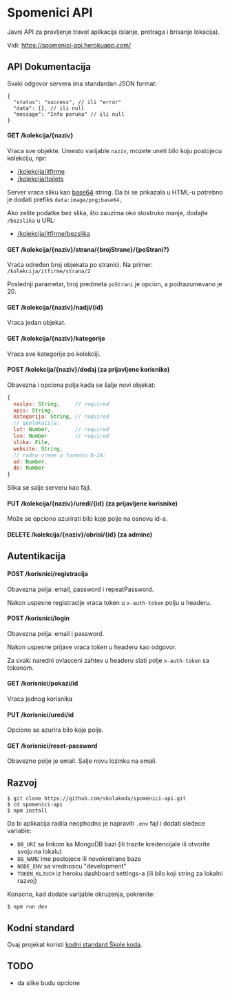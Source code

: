 # Spomenici API

Javni API za pravljenje travel aplikacija (slanje, pretraga i brisanje lokacija).

Vidi: https://spomenici-api.herokuapp.com/

## API Dokumentacija

Svaki odgovor servera ima standardan JSON format:

```
{
  "status": "success", // ili "error"
  "data": {}, // ili null
  "message": "Info poruka" // ili null
}
```

#### GET /kolekcija/{naziv}

Vraca sve objekte. Umesto varijable `naziv`, mozete uneti bilo koju postojecu kolekciju, npr:
- [/kolekcija/itfirme](https://spomenici-api.herokuapp.com/kolekcija/itfirme)
- [/kolekcija/toilets](https://spomenici-api.herokuapp.com/kolekcija/toilets)

Server vraca sliku kao [base64](https://stackoverflow.com/questions/8499633/how-to-display-base64-images-in-html) string. Da bi se prikazala u HTML-u potrebno je dodati prefiks `data:image/png;base64,`

Ako zelite podatke bez slika, što zauzima oko stostruko manje, dodajte `/bezslika` u URL:

- [/kolekcija/itfirme/bezslika](https://spomenici-api.herokuapp.com/kolekcija/itfirme/bezslika)

#### GET /kolekcija/{naziv}/strana/{brojStrane}/{poStrani?}

Vraća određen broj objekata po stranici. Na primer: `/kolekcija/itfirme/strana/2`

Poslednji parametar, broj predmeta `poStrani` je opcion, a podrazumevano je 20.

#### GET /kolekcija/{naziv}/nadji/{id}

Vraca jedan objekat.

#### GET /kolekcija/{naziv}/kategorije

Vraca sve kategorije po kolekciji.

#### POST /kolekcija/{naziv}/dodaj (za prijavljene korisnike)

Obavezna i opciona polja kada se šalje novi objekat:

```js
{
  naslov: String,     // required
  opis: String,
  kategorija: String, // required
  // geolokacija:
  lat: Number,        // required
  lon: Number         // required
  slika: File,
  website: String,
  // radno vreme u formatu 0-24:
  od: Number,
  do: Number
}
```

Slika se salje serveru kao fajl.

#### PUT /kolekcija/{naziv}/uredi/{id} (za prijavljene korisnike)

Može se opciono azurirati bilo koje polje na osnovu id-a.

#### DELETE /kolekcija/{naziv}/obrisi/{id} (za admine)

## Autentikacija

#### POST /korisnici/registracija

Obavezna polja: email, password i repeatPassword.

Nakon uspesne registracije vraca token u `x-auth-token` polju u headeru.

#### POST /korisnici/login

Obavezna polja: email i password.

Nakon uspesne prijave vraca token u headeru kao odgovor.

Za svaki naredni ovlasceni zahtev u headeru slati polje `x-auth-token` sa tokenom.

#### GET /korisnici/pokazi/id

Vraca jednog korisnika

#### PUT /korisnici/uredi/id

Opciono se azurira bilo koje polje.

#### GET /korisnici/reset-password

Obavezno polje je email. Salje novu lozinku na email.

## Razvoj

```
$ git clone https://github.com/skolakoda/spomenici-api.git
$ cd spomenici-api
$ npm install
```

Da bi aplikacija radila neophodno je napraviti `.env` fajl i dodati sledece variable:

- `DB_URI` sa linkom ka MongoDB bazi (ili trazite kredencijale ili otvorite svoju na lokalu)
- `DB_NAME` ime postojece ili novokreirane baze
- `NODE_ENV` sa vrednoscu "development"
- `TOKEN_KLJUCH` iz heroku dashboard settings-a (ili bilo koji string za lokalni razvoj)

Konacno, kad dodate varijable okruzenja, pokrenite:

```
$ npm run dev
```

## Kodni standard

Ovaj projekat koristi [kodni standard Škole koda](https://github.com/skolakoda/kodni-standard).

## TODO

- da slike budu opcione
